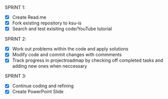 SPRINT 1:
- [X] Create Read.me
- [X] Fork existing repository to ksu-is
- [X] Search and test exisiting code/YouTube tutorial

SPRINT 2:

- [x] Work out problems within the code and apply solutions
- [x] Modify code and commit changes with commments
- [x] Track progress in projectroadmap by checking off completed tasks and adding new ones when neccessary

SPRINT 3:

- [x] Continue coding and refining 
- [x] Create PowerPoint Slide